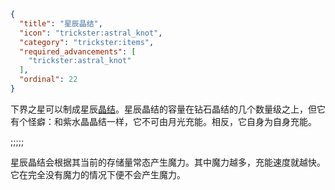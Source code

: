 ```json
{
  "title": "星辰晶结",
  "icon": "trickster:astral_knot",
  "category": "trickster:items",
  "required_advancements": [
    "trickster:astral_knot"
  ],
  "ordinal": 22
}
```

下界之星可以制成星辰[晶结](^trickster:items/knots)。星辰晶结的容量在钻石晶结的几个数量级之上，但它有个怪癖：和紫水晶晶结一样，它不可由月光充能。相反，它自身为自身充能。

;;;;;

星辰晶结会根据其当前的存储量常态产生魔力。其中魔力越多，充能速度就越快。它在完全没有魔力的情况下便不会产生魔力。
